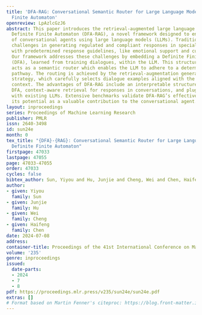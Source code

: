 ```yaml
---
title: 'DFA-RAG: Conversational Semantic Router for Large Language Model with Definite
  Finite Automaton'
openreview: LpAzlcGzJ6
abstract: This paper introduces the retrieval-augmented large language model with
  Definite Finite Automaton (DFA-RAG), a novel framework designed to enhance the capabilities
  of conversational agents using large language models (LLMs). Traditional LLMs face
  challenges in generating regulated and compliant responses in special scenarios
  with predetermined response guidelines, like emotional support and customer service.
  Our framework addresses these challenges by embedding a Definite Finite Automaton
  (DFA), learned from training dialogues, within the LLM. This structured approach
  acts as a semantic router which enables the LLM to adhere to a deterministic response
  pathway. The routing is achieved by the retrieval-augmentation generation (RAG)
  strategy, which carefully selects dialogue examples aligned with the current conversational
  context. The advantages of DFA-RAG include an interpretable structure through human-readable
  DFA, context-aware retrieval for responses in conversations, and plug-and-play compatibility
  with existing LLMs. Extensive benchmarks validate DFA-RAG’s effectiveness, indicating
  its potential as a valuable contribution to the conversational agent.
layout: inproceedings
series: Proceedings of Machine Learning Research
publisher: PMLR
issn: 2640-3498
id: sun24e
month: 0
tex_title: "{DFA}-{RAG}: Conversational Semantic Router for Large Language Model with
  Definite Finite Automaton"
firstpage: 47033
lastpage: 47055
page: 47033-47055
order: 47033
cycles: false
bibtex_author: Sun, Yiyou and Hu, Junjie and Cheng, Wei and Chen, Haifeng
author:
- given: Yiyou
  family: Sun
- given: Junjie
  family: Hu
- given: Wei
  family: Cheng
- given: Haifeng
  family: Chen
date: 2024-07-08
address:
container-title: Proceedings of the 41st International Conference on Machine Learning
volume: '235'
genre: inproceedings
issued:
  date-parts:
  - 2024
  - 7
  - 8
pdf: https://proceedings.mlr.press/v235/sun24e/sun24e.pdf
extras: []
# Format based on Martin Fenner's citeproc: https://blog.front-matter.io/posts/citeproc-yaml-for-bibliographies/
---
```

